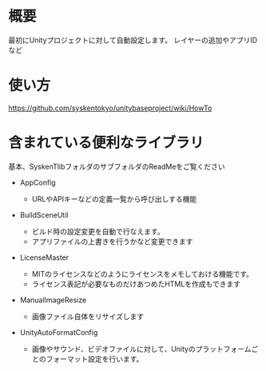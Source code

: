 # 概要

最初にUnityプロジェクトに対して自動設定します。
レイヤーの追加やアプリIDなど



# 使い方

https://github.com/syskentokyo/unitybaseproject/wiki/HowTo

# 含まれている便利なライブラリ

基本、SyskenTlibフォルダのサブフォルダのReadMeをご覧ください

* AppConfig
  * URLやAPIキーなどの定義一覧から呼び出しする機能
  
* BuildSceneUtil
  * ビルド時の設定変更を自動で行なえます。
  * アプリファイルの上書きを行うかなど変更できます

* LicenseMaster
  * MITのライセンスなどのようにライセンスをメモしておける機能です。
  * ライセンス表記が必要なものだけあつめたHTMLを作成もできます


* ManualImageResize
  * 画像ファイル自体をリサイズします

* UnityAutoFormatConfig
  * 画像やサウンド、ビデオファイルに対して、Unityのプラットフォームごとのフォーマット設定を行います。